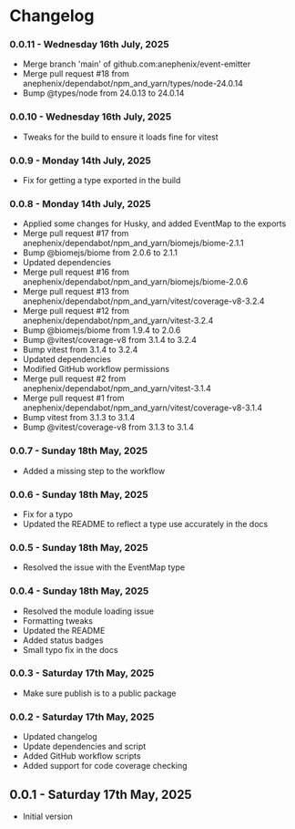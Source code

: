 # Changelog

### 0.0.11 - Wednesday 16th July, 2025

- Merge branch 'main' of github.com:anephenix/event-emitter
- Merge pull request #18 from anephenix/dependabot/npm_and_yarn/types/node-24.0.14
- Bump @types/node from 24.0.13 to 24.0.14

### 0.0.10 - Wednesday 16th July, 2025

- Tweaks for the build to ensure it loads fine for vitest

### 0.0.9 - Monday 14th July, 2025

- Fix for getting a type exported in the build

### 0.0.8 - Monday 14th July, 2025

- Applied some changes for Husky, and added EventMap to the exports
- Merge pull request #17 from anephenix/dependabot/npm_and_yarn/biomejs/biome-2.1.1
- Bump @biomejs/biome from 2.0.6 to 2.1.1
- Updated dependencies
- Merge pull request #16 from anephenix/dependabot/npm_and_yarn/biomejs/biome-2.0.6
- Merge pull request #13 from anephenix/dependabot/npm_and_yarn/vitest/coverage-v8-3.2.4
- Merge pull request #12 from anephenix/dependabot/npm_and_yarn/vitest-3.2.4
- Bump @biomejs/biome from 1.9.4 to 2.0.6
- Bump @vitest/coverage-v8 from 3.1.4 to 3.2.4
- Bump vitest from 3.1.4 to 3.2.4
- Updated dependencies
- Modified GitHub workflow permissions
- Merge pull request #2 from anephenix/dependabot/npm_and_yarn/vitest-3.1.4
- Merge pull request #1 from anephenix/dependabot/npm_and_yarn/vitest/coverage-v8-3.1.4
- Bump vitest from 3.1.3 to 3.1.4
- Bump @vitest/coverage-v8 from 3.1.3 to 3.1.4

### 0.0.7 - Sunday 18th May, 2025

- Added a missing step to the workflow

### 0.0.6 - Sunday 18th May, 2025

- Fix for a typo
- Updated the README to reflect a type use accurately in the docs

### 0.0.5 - Sunday 18th May, 2025

- Resolved the issue with the EventMap type

### 0.0.4 - Sunday 18th May, 2025

- Resolved the module loading issue
- Formatting tweaks
- Updated the README
- Added status badges
- Small typo fix in the docs

### 0.0.3 - Saturday 17th May, 2025

- Make sure publish is to a public package

### 0.0.2 - Saturday 17th May, 2025

- Updated changelog
- Update dependencies and script
- Added GitHub workflow scripts
- Added support for code coverage checking

## 0.0.1 - Saturday 17th May, 2025

- Initial version